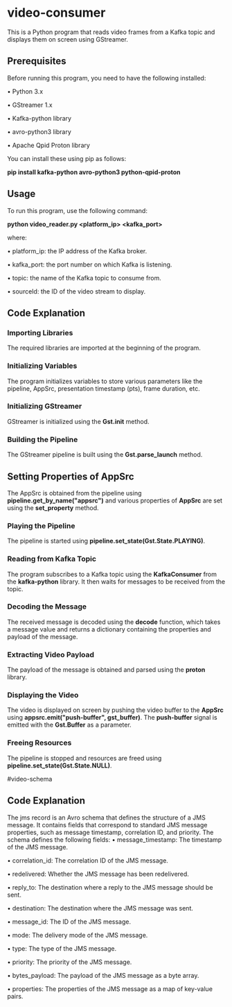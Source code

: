 # video-consumer
This is a Python program that reads video frames from a Kafka topic and displays them on screen using GStreamer.
## Prerequisites
Before running this program, you need to have the following installed:

•	Python 3.x

•	GStreamer 1.x

•	Kafka-python library

•	avro-python3 library

•	Apache Qpid Proton library

You can install these using pip as follows:

**pip install kafka-python avro-python3 python-qpid-proton**

## Usage
To run this program, use the following command:

**python video_reader.py <platform_ip> <kafka_port> <topic> <sourceId>** 

  where:
  
•	platform_ip: the IP address of the Kafka broker.
  
•	kafka_port: the port number on which Kafka is listening.
  
•	topic: the name of the Kafka topic to consume from.
  
•	sourceId: the ID of the video stream to display.
  
## Code Explanation
### Importing Libraries
The required libraries are imported at the beginning of the program.
### Initializing Variables
The program initializes variables to store various parameters like the pipeline, AppSrc, presentation timestamp (pts), frame duration, etc.
### Initializing GStreamer
GStreamer is initialized using the **Gst.init** method.
### Building the Pipeline
The GStreamer pipeline is built using the **Gst.parse_launch** method.
## Setting Properties of AppSrc
The AppSrc is obtained from the pipeline using **pipeline.get_by_name("appsrc")** and various properties of **AppSrc** are set using the **set_property** method.
### Playing the Pipeline
The pipeline is started using **pipeline.set_state(Gst.State.PLAYING)**.
### Reading from Kafka Topic
The program subscribes to a Kafka topic using the **KafkaConsumer** from the **kafka-python** library. It then waits for messages to be received from the topic.
### Decoding the Message
The received message is decoded using the **decode** function, which takes a message value and returns a dictionary containing the properties and payload of the message.
### Extracting Video Payload
The payload of the message is obtained and parsed using the **proton** library.
### Displaying the Video
The video is displayed on screen by pushing the video buffer to the **AppSrc** using **appsrc.emit("push-buffer", gst_buffer)**. The **push-buffer** signal is emitted with the **Gst.Buffer** as a parameter.
### Freeing Resources
The pipeline is stopped and resources are freed using **pipeline.set_state(Gst.State.NULL)**.
  
  #video-schema
  
  ## Code Explanation
The jms record is an Avro schema that defines the structure of a JMS message. It contains fields that correspond to standard JMS message properties, such as message timestamp, correlation ID, and priority.
 The schema defines the following fields:
•	message_timestamp: The timestamp of the JMS message.

•	correlation_id: The correlation ID of the JMS message.

•	redelivered: Whether the JMS message has been redelivered.

•	reply_to: The destination where a reply to the JMS message should be sent.

•	destination: The destination where the JMS message was sent.

•	message_id: The ID of the JMS message.

•	mode: The delivery mode of the JMS message.

•	type: The type of the JMS message.

•	priority: The priority of the JMS message.

•	bytes_payload: The payload of the JMS message as a byte array.

•	properties: The properties of the JMS message as a map of key-value pairs.



